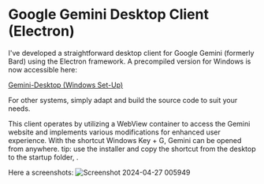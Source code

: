 # Google Gemini Desktop Client (Electron)
I've developed a straightforward desktop client for Google Gemini (formerly Bard) using the Electron framework.
A precompiled version for Windows is now accessible here:

[Gemini-Desktop (Windows Set-Up)](https://github.com/nekupaw/gemini-desktop/releases/download/1.0.1/Gemini-Desktop.Setup.1.0.1.exe)

For other systems, simply adapt and build the source code to suit your needs.

This client operates by utilizing a WebView container to access the Gemini website and implements various modifications for enhanced user experience.
With the shortcut Windows Key + G, Gemini can be opened from anywhere.
tip: use the installer and copy the shortcut from the desktop to the startup folder, .

Here a screenshots:
![Screenshot 2024-04-27 005949](https://github.com/nekupaw/gemini-desktop/assets/128070292/be13d5ab-62e1-4f3d-b279-d38ca460bef5)
